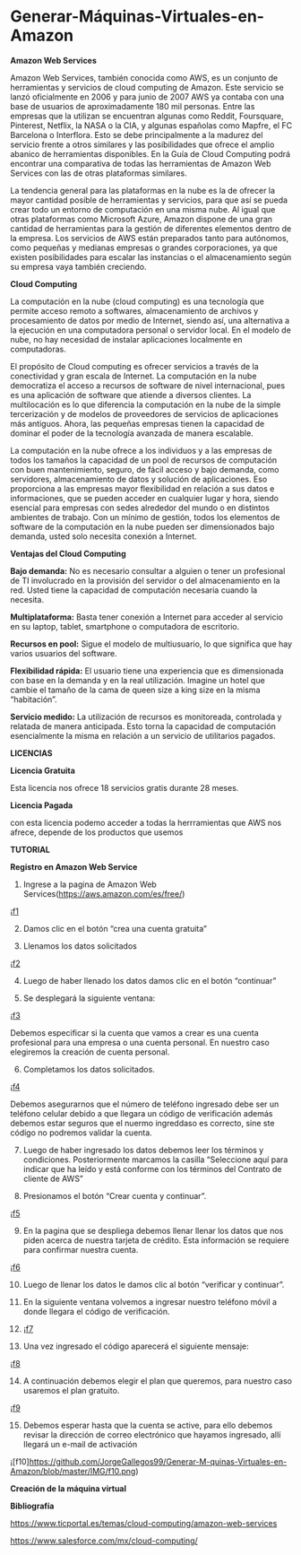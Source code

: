 # Generar-Máquinas-Virtuales-en-Amazon

**Amazon Web Services**

Amazon Web Services, también conocida como AWS, es un conjunto de herramientas y servicios de cloud computing de Amazon. Este servicio se lanzó oficialmente en 2006 y para junio de 2007 AWS ya contaba con una base de usuarios de aproximadamente 180 mil personas. Entre las empresas que la utilizan se encuentran algunas como Reddit, Foursquare, Pinterest, Netflix, la NASA o la CIA, y algunas españolas como Mapfre, el FC Barcelona o Interflora. Esto se debe principalmente a la madurez del servicio frente a otros similares y las posibilidades que ofrece el amplio abanico de herramientas disponibles. En la Guía de Cloud Computing podrá encontrar una comparativa de todas las herramientas de Amazon Web Services con las de otras plataformas similares. 

La tendencia general para las plataformas en la nube es la de ofrecer la mayor cantidad posible de herramientas y servicios, para que así se pueda crear todo un entorno de computación en una misma nube. Al igual que otras plataformas como Microsoft Azure, Amazon dispone de una gran cantidad de herramientas para la gestión de diferentes elementos dentro de la empresa. Los servicios de AWS están preparados tanto para autónomos, como pequeñas y medianas empresas o grandes corporaciones, ya que existen posibilidades para escalar las instancias o el almacenamiento según su empresa vaya también creciendo.

**Cloud Computing**

 La computación en la nube (cloud computing) es una tecnología que permite acceso remoto a softwares, almacenamiento de archivos y procesamiento de datos por medio de Internet, siendo así, una alternativa a la ejecución en una computadora personal o servidor local. En el modelo de nube, no hay necesidad de instalar aplicaciones localmente en computadoras.

El propósito de Cloud computing es ofrecer servicios a través de la conectividad y gran escala de Internet. La computación en la nube democratiza el acceso a recursos de software de nivel internacional, pues es una aplicación de software que atiende a diversos clientes. La multilocación es lo que diferencia la computación en la nube de la simple tercerización y de modelos de proveedores de servicios de aplicaciones más antiguos. Ahora, las pequeñas empresas tienen la capacidad de dominar el poder de la tecnología avanzada de manera escalable.

La computación en la nube ofrece a los individuos y a las empresas de todos los tamaños la capacidad de un pool de recursos de computación con buen mantenimiento, seguro, de fácil acceso y bajo demanda, como servidores, almacenamiento de datos y solución de aplicaciones. Eso proporciona a las empresas mayor flexibilidad en relación a sus datos e informaciones, que se pueden acceder en cualquier lugar y hora, siendo esencial para empresas con sedes alrededor del mundo o en distintos ambientes de trabajo. Con un mínimo de gestión, todos los elementos de software de la computación en la nube pueden ser dimensionados bajo demanda, usted solo necesita conexión a Internet.

**Ventajas del Cloud Computing**

**Bajo demanda:** No es necesario consultar a alguien o tener un profesional de TI involucrado en la provisión del servidor o del almacenamiento en la red. Usted tiene la capacidad de computación necesaria cuando la necesita.

**Multiplataforma:** Basta tener conexión a Internet para acceder al servicio en su laptop, tablet, smartphone o computadora de escritorio.

**Recursos en pool:** Sigue el modelo de multiusuario, lo que significa que hay varios usuarios del software.

**Flexibilidad rápida:** El usuario tiene una experiencia que es dimensionada con base en la demanda y en la real utilización. Imagine un hotel que cambie el tamaño de la cama de queen size a king size en la misma “habitación”.

**Servicio medido:** La utilización de recursos es monitoreada, controlada y relatada de manera anticipada. Esto torna la capacidad de computación esencialmente la misma en relación a un servicio de utilitarios pagados.

**LICENCIAS**

**Licencia Gratuita**

Esta licencia nos ofrece 18 servicios gratis durante 28 meses.

**Licencia Pagada**

con esta licencia podemo acceder a todas la herrramientas que AWS nos afrece, depende de los productos que usemos

**TUTORIAL**

**Registro en Amazon Web Service**

1.	Ingrese a la pagina de Amazon Web Services(https://aws.amazon.com/es/free/)

¡[f1](https://github.com/JorgeGallegos99/Generar-M-quinas-Virtuales-en-Amazon/blob/master/IMG/f1.png)

2.	Damos clic en el botón “crea una cuenta gratuita”

3.	Llenamos los datos solicitados 

¡[f2](https://github.com/JorgeGallegos99/Generar-M-quinas-Virtuales-en-Amazon/blob/master/IMG/f2.png)

4.	Luego de haber llenado los datos damos clic en el botón “continuar”

5.	Se desplegará la siguiente ventana:

¡[f3](https://github.com/JorgeGallegos99/Generar-M-quinas-Virtuales-en-Amazon/blob/master/IMG/f3.png)

Debemos especificar si la cuenta que vamos a crear es una cuenta profesional para una empresa o una cuenta personal.
En nuestro caso elegiremos la creación de cuenta personal.

6.	Completamos los datos solicitados.

¡[f4](https://github.com/JorgeGallegos99/Generar-M-quinas-Virtuales-en-Amazon/blob/master/IMG/f4.png)

Debemos asegurarnos que el número de teléfono ingresado debe ser un teléfono celular debido a que llegara un código de verificación además debemos estar seguros que el nuermo ingreddaso es correcto, sine ste código no podremos validar la cuenta.

7.	Luego de haber ingresado los datos debemos leer los términos y condiciones. Posteriormente marcamos la casilla “Seleccione aquí para indicar que ha leído y está conforme con los términos del Contrato de cliente de AWS”

8.	Presionamos el botón “Crear cuenta y continuar”.

¡[f5](https://github.com/JorgeGallegos99/Generar-M-quinas-Virtuales-en-Amazon/blob/master/IMG/f5.png)

9.	En la pagina que se despliega debemos llenar llenar los datos que nos piden acerca de nuestra tarjeta de crédito. Esta información se requiere para confirmar nuestra cuenta.

¡[f6](https://github.com/JorgeGallegos99/Generar-M-quinas-Virtuales-en-Amazon/blob/master/IMG/f6.png)


10.	Luego de llenar los datos le damos clic al botón “verificar y continuar”.

11.	En la siguiente ventana volvemos a ingresar nuestro teléfono móvil a donde llegara el código de verificación.

12.	¡[f7](https://github.com/JorgeGallegos99/Generar-M-quinas-Virtuales-en-Amazon/blob/master/IMG/f7.png)

13.	Una vez ingresado el código aparecerá el siguiente mensaje:

¡[f8](https://github.com/JorgeGallegos99/Generar-M-quinas-Virtuales-en-Amazon/blob/master/IMG/f8.png)

14.	A continuación debemos elegir el plan que queremos, para nuestro caso usaremos el plan gratuito.

¡[f9](https://github.com/JorgeGallegos99/Generar-M-quinas-Virtuales-en-Amazon/blob/master/IMG/f9.png)

15.	Debemos esperar hasta que la cuenta se active, para ello debemos revisar la dirección de correo electrónico que hayamos ingresado, allí llegará un e-mail de activación

¡[f10]https://github.com/JorgeGallegos99/Generar-M-quinas-Virtuales-en-Amazon/blob/master/IMG/f10.png)

**Creación de la máquina virtual** 






**Bibliografía**

https://www.ticportal.es/temas/cloud-computing/amazon-web-services

https://www.salesforce.com/mx/cloud-computing/
